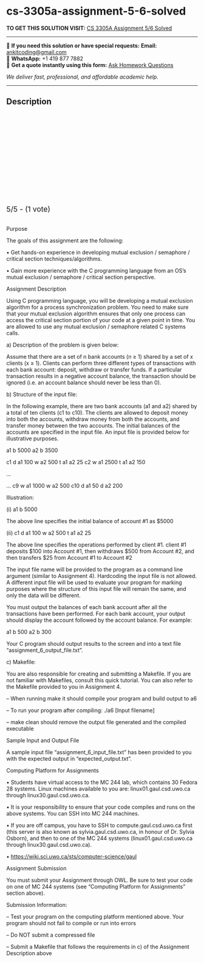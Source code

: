 # cs-3305a-assignment-5-6-solved
**TO GET THIS SOLUTION VISIT:** [CS 3305A Assignment 5/6 Solved](https://www.ankitcodinghub.com/product/cs-3305a-operating-systems-solved-2/)


---

📩 **If you need this solution or have special requests:** **Email:** ankitcoding@gmail.com  
📱 **WhatsApp:** +1 419 877 7882  
📄 **Get a quote instantly using this form:** [Ask Homework Questions](https://www.ankitcodinghub.com/services/ask-homework-questions/)

*We deliver fast, professional, and affordable academic help.*

---

<h2>Description</h2>



<div class="kk-star-ratings kksr-auto kksr-align-center kksr-valign-top" data-payload="{&quot;align&quot;:&quot;center&quot;,&quot;id&quot;:&quot;113578&quot;,&quot;slug&quot;:&quot;default&quot;,&quot;valign&quot;:&quot;top&quot;,&quot;ignore&quot;:&quot;&quot;,&quot;reference&quot;:&quot;auto&quot;,&quot;class&quot;:&quot;&quot;,&quot;count&quot;:&quot;1&quot;,&quot;legendonly&quot;:&quot;&quot;,&quot;readonly&quot;:&quot;&quot;,&quot;score&quot;:&quot;5&quot;,&quot;starsonly&quot;:&quot;&quot;,&quot;best&quot;:&quot;5&quot;,&quot;gap&quot;:&quot;4&quot;,&quot;greet&quot;:&quot;Rate this product&quot;,&quot;legend&quot;:&quot;5\/5 - (1 vote)&quot;,&quot;size&quot;:&quot;24&quot;,&quot;title&quot;:&quot;CS 3305A Assignment 5\/6 Solved&quot;,&quot;width&quot;:&quot;138&quot;,&quot;_legend&quot;:&quot;{score}\/{best} - ({count} {votes})&quot;,&quot;font_factor&quot;:&quot;1.25&quot;}">

<div class="kksr-stars">

<div class="kksr-stars-inactive">
            <div class="kksr-star" data-star="1" style="padding-right: 4px">


<div class="kksr-icon" style="width: 24px; height: 24px;"></div>
        </div>
            <div class="kksr-star" data-star="2" style="padding-right: 4px">


<div class="kksr-icon" style="width: 24px; height: 24px;"></div>
        </div>
            <div class="kksr-star" data-star="3" style="padding-right: 4px">


<div class="kksr-icon" style="width: 24px; height: 24px;"></div>
        </div>
            <div class="kksr-star" data-star="4" style="padding-right: 4px">


<div class="kksr-icon" style="width: 24px; height: 24px;"></div>
        </div>
            <div class="kksr-star" data-star="5" style="padding-right: 4px">


<div class="kksr-icon" style="width: 24px; height: 24px;"></div>
        </div>
    </div>

<div class="kksr-stars-active" style="width: 138px;">
            <div class="kksr-star" style="padding-right: 4px">


<div class="kksr-icon" style="width: 24px; height: 24px;"></div>
        </div>
            <div class="kksr-star" style="padding-right: 4px">


<div class="kksr-icon" style="width: 24px; height: 24px;"></div>
        </div>
            <div class="kksr-star" style="padding-right: 4px">


<div class="kksr-icon" style="width: 24px; height: 24px;"></div>
        </div>
            <div class="kksr-star" style="padding-right: 4px">


<div class="kksr-icon" style="width: 24px; height: 24px;"></div>
        </div>
            <div class="kksr-star" style="padding-right: 4px">


<div class="kksr-icon" style="width: 24px; height: 24px;"></div>
        </div>
    </div>
</div>


<div class="kksr-legend" style="font-size: 19.2px;">
            5/5 - (1 vote)    </div>
    </div>
&nbsp;

Purpose

The goals of this assignment are the following:

• Get hands-on experience in developing mutual exclusion / semaphore / critical section techniques/algorithms.

• Gain more experience with the C programming language from an OS’s mutual exclusion / semaphore / critical section perspective.

Assignment Description

Using C programming language, you will be developing a mutual exclusion algorithm for a process synchronization problem. You need to make sure that your mutual exclusion algorithm ensures that only one process can access the critical section portion of your code at a given point in time. You are allowed to use any mutual exclusion / semaphore related C systems calls.

a) Description of the problem is given below:

Assume that there are a set of n bank accounts (n ≥ 1) shared by a set of x clients (x ≥ 1). Clients can perform three different types of transactions with each bank account: deposit, withdraw or transfer funds. If a particular transaction results in a negative account balance, the transaction should be ignored (i.e. an account balance should never be less than 0).

b) Structure of the input file:

In the following example, there are two bank accounts (a1 and a2) shared by a total of ten clients (c1 to c10). The clients are allowed to deposit money into both the accounts, withdraw money from both the accounts, and transfer money between the two accounts. The initial balances of the accounts are specified in the input file. An input file is provided below for illustrative purposes.

a1 b 5000 a2 b 3500

c1 d a1 100 w a2 500 t a1 a2 25 c2 w a1 2500 t a1 a2 150

…

… c9 w a1 1000 w a2 500 c10 d a1 50 d a2 200

Illustration:

(i) a1 b 5000

The above line specifies the initial balance of account #1 as $5000

(ii) c1 d a1 100 w a2 500 t a1 a2 25

The above line specifies the operations performed by client #1. client #1 deposits $100 into Account #1, then withdraws $500 from Account #2, and then transfers $25 from Account #1 to Account #2

The input file name will be provided to the program as a command line argument (similar to Assignment 4). Hardcoding the input file is not allowed. A different input file will be used to evaluate your program for marking purposes where the structure of this input file will remain the same, and only the data will be different.

You must output the balances of each bank account after all the transactions have been performed. For each bank account, your output should display the account followed by the account balance. For example:

a1 b 500 a2 b 300

Your C program should output results to the screen and into a text file “assignment_6_output_file.txt”.

c) Makefile:

You are also responsible for creating and submitting a Makefile. If you are not familiar with Makefiles, consult this quick tutorial. You can also refer to the Makefile provided to you in Assignment 4.

– When running make it should compile your program and build output to a6

– To run your program after compiling: ./a6 [Input filename]

– make clean should remove the output file generated and the compiled executable

Sample Input and Output File

A sample input file “assignment_6_input_file.txt” has been provided to you with the expected output in “expected_output.txt”.

Computing Platform for Assignments

• Students have virtual access to the MC 244 lab, which contains 30 Fedora 28 systems. Linux machines available to you are: linux01.gaul.csd.uwo.ca through linux30.gaul.csd.uwo.ca.

• It is your responsibility to ensure that your code compiles and runs on the above systems. You can SSH into MC 244 machines.

• If you are off campus, you have to SSH to compute.gaul.csd.uwo.ca first (this server is also known as sylvia.gaul.csd.uwo.ca, in honour of Dr. Sylvia Osborn), and then to one of the MC 244 systems (linux01.gaul.csd.uwo.ca through linux30.gaul.csd.uwo.ca).

• https://wiki.sci.uwo.ca/sts/computer-science/gaul

Assignment Submission

You must submit your Assignment through OWL. Be sure to test your code on one of MC 244 systems (see “Computing Platform for Assignments” section above).

Submission Information:

– Test your program on the computing platform mentioned above. Your program should not fail to compile or run into errors

– Do NOT submit a compressed file

– Submit a Makefile that follows the requirements in c) of the Assignment Description above
